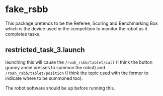 # fake_rsbb

This package pretends to be the Referee, Scoring and Benchmarking Box which is the device used in the competition to monitor the robot as it completes tasks.

## restricted_task_3.launch

launching this will cause the `/roah_rsbb/tablet/call` (I think the button granny annie presses to summon the robot) and `/roah_rsbb/tablet/position` (I think the topic used with the former to indicate where to be summoned too).

The robot software should be up before running this.